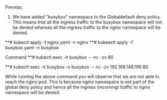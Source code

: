 Prereqs:
1) We have added "busybox" namespace to the Globaldefault deny policy. This means that all the ingress traffic to the busybox namespace will not be denied whereas all the ingress traffic to the nginx namespace will be denied.

**# kubectl apply -f nginx.yaml -n nginx
**# kubeactl apply -f busybox.yaml -n busybox

Command
**# kubectl exec -it  busybox -- nc -zv <nginxpod ip> 80

**# kubectl exec -it  busybox -n busybox -- nc -zv 192.168.146.196 80

While running the above command you will observe that we are not able to reach the nginx pod. This is because nginx namespace is not part of the global deny policy and hence all the ingress (incoming) traffic to nginx namespace will be denied.

